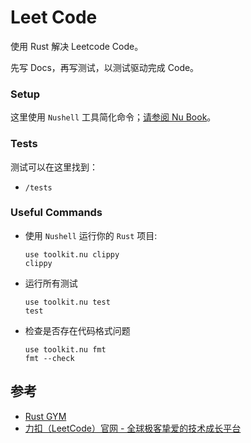# Leet Code

使用 Rust 解决 Leetcode Code。

先写 Docs，再写测试，以测试驱动完成 Code。


### Setup

这里使用 `Nushell` 工具简化命令；[请参阅 Nu Book](https://www.nushell.sh/book/installation.html#build-from-source)。


### Tests

测试可以在这里找到：

* `/tests`


### Useful Commands

- 使用 `Nushell` 运行你的 `Rust` 项目:

  ```shell
  use toolkit.nu clippy
  clippy
  ```

- 运行所有测试

  ```shell
  use toolkit.nu test
  test
  ```

- 检查是否存在代码格式问题

  ```shell
  use toolkit.nu fmt
  fmt --check
  ```

## 参考

- [Rust GYM](https://rustgym.com/)
- [力扣（LeetCode）官网 - 全球极客挚爱的技术成长平台](https://leetcode.cn)
